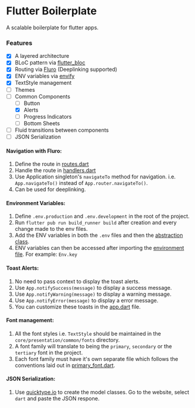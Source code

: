 # Flutter Boilerplate

A scalable boilerplate for flutter apps.

### Features

- [x] A layered architecture
- [x] BLoC pattern via [flutter_bloc](https://pub.dev/packages/flutter_bloc)
- [x] Routing via [Fluro](https://pub.dev/packages/fluro) (Deeplinking supported)
- [x] ENV variables via [envify](https://pub.dev/packages/envify)
- [x] TextStyle management
- [ ] Themes
- [ ] Common Components
  - [ ] Button
  - [x] Alerts
  - [ ] Progress Indicators
  - [ ] Bottom Sheets
- [ ] Fluid transitions between components
- [ ] JSON Serialization

#### Navigation with Fluro:

1. Define the route in [routes.dart](lib/config/routes/routes.dart)
2. Handle the route in [handlers.dart](lib/config/routes/route_handlers.dart)
3. Use Application singleton's `navigateTo` method for navigation.
   i.e. `App.navigateTo()` instead of `App.router.navigateTo()`.
4. Can be used for deeplinking.

#### Environment Variables:

1. Define `.env.production` and `.env.development` in the root of the project.
2. Run `flutter pub run build_runner build` after creation and every change made to the env files.
3. Add the ENV variables in both the `.env` files and then the [abstraction class](lib/config/environment.dart).
4. ENV variables can then be accessed after importing the [environment file](lib/config/environment.dart).
   For example: `Env.key`

#### Toast Alerts:

1. No need to pass context to display the toast alerts.
2. Use `App.notifySuccess(message)` to display a success message.
3. Use `App.notifyWarning(message)` to display a warning message.
4. Use `App.notifyError(message)` to display a error message.
5. You can customize these toasts in the [app.dart](lib/config/app.dart) file.

#### Font management:
1. All the font styles i.e. `TextStyle` should be maintained in the `core/presentation/common/fonts` directory.
2. A font family will translate to being the `primary`, `secondary` or the `tertiary` font in the project.
3. Each font family must have it's own separate file which follows the conventions laid out in [primary_font.dart](lib/core/presentation/common/fonts/primary_font.dart).

#### JSON Serialization:

1. Use [quicktype.io](https://app.quicktype.io/) to create the model classes. Go to the website, select `dart` and paste the JSON respone.

